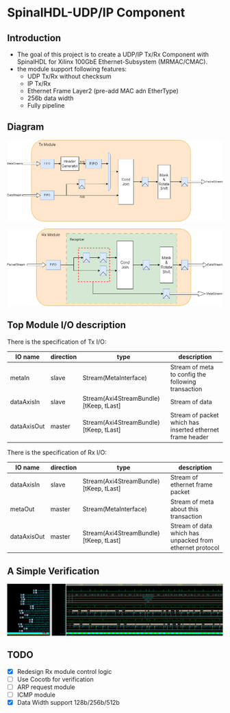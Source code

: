 # SpinalHDL-UDP/IP Component
## Introduction
- The goal of this project is to create a UDP/IP Tx/Rx Component with SpinalHDL for Xilinx 100GbE Ethernet-Subsystem (MRMAC/CMAC).
- the module support following features:
  - UDP Tx/Rx without checksum
  - IP Tx/Rx 
  - Ethernet Frame Layer2 (pre-add MAC adn EtherType)
  - 256b data width
  - Fully pipeline
## Diagram
![](.pic/UDPtx.drawio.png)

![](.pic/UDPrx.drawio.png)

## Top Module I/O description

There is the specification of Tx I/O:

| IO name     | direction | type                                   | description                                               |
|-------------|-----------|----------------------------------------|-----------------------------------------------------------|
| metaIn      | slave     | Stream(MetaInterface)                  | Stream of meta to config the following transaction        |
| dataAxisIn  | slave     | Stream(Axi4StreamBundle)[tKeep, tLast] | Stream of data                                            |
| dataAxisOut | master    | Stream(Axi4StreamBundle)[tKeep, tLast] | Stream of packet which has inserted ethernet frame header |


There is the specification of Rx I/O:

| IO name     | direction | type                                   | description                                              |
|-------------|-----------|----------------------------------------|----------------------------------------------------------|
| dataAxisIn  | slave     | Stream(Axi4StreamBundle)[tKeep, tLast] | Stream of ethernet frame packet                          |
| metaOut     | master    | Stream(MetaInterface)                  | Stream of meta about this transaction                    |
| dataAxisOut | master    | Stream(Axi4StreamBundle)[tKeep, tLast] | Stream of data which has unpacked from ethernet protocol |

## A Simple Verification
![](.pic/txwave.png) 

## TODO
- [x] Redesign Rx module control logic
- [ ] Use Cocotb for verification
- [ ] ARP request module
- [ ] ICMP module
- [x] Data Width support 128b/256b/512b